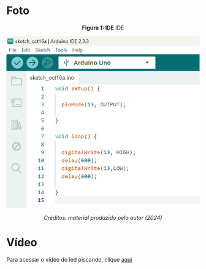 # Foto

<div align="center">
  <p><strong>Figura 1: IDE</strong> IDE </p>
  <img src="assets/Captura de tela 2024-10-16 110937.png" alt="IDE" />
  <p><em>Créditos: material produzido pelo autor (2024)</em></p>
</div>

# Vídeo
Para acessar o vídeo do led piscando, clique [aqui](https://github.com/marikamezawa/arduino_1/blob/main/assets/arduino.mp4)